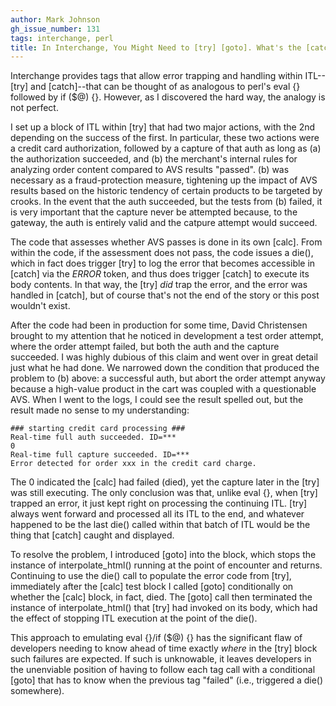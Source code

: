 ```yaml
---
author: Mark Johnson
gh_issue_number: 131
tags: interchange, perl
title: In Interchange, You Might Need to [try] [goto]. What's the [catch]?
---
```




Interchange provides tags that allow error trapping and handling within ITL--[try] and [catch]--that can be thought of as analogous to perl's eval {} followed by if ($@) {}. However, as I discovered the hard way, the analogy is not perfect.

I set up a block of ITL within [try] that had two major actions, with the 2nd depending on the success of the first. In particular, these two actions were a credit card authorization, followed by a capture of that auth as long as (a) the authorization succeeded, and (b) the merchant's internal rules for analyzing order content compared to AVS results "passed". (b) was necessary as a fraud-protection measure, tightening up the impact of AVS results based on the historic tendency of certain products to be targeted by crooks. In the event that the auth succeeded, but the tests from (b) failed, it is very important that the capture never be attempted because, to the gateway, the auth is entirely valid and the catpure attempt would succeed.

The code that assesses whether AVS passes is done in its own [calc]. From within the code, if the assessment does not pass, the code issues a die(), which in fact does trigger [try] to log the error that becomes accessible in [catch] via the $ERROR$ token, and thus does trigger [catch] to execute its body contents. In that way, the [try] *did* trap the error, and the error was handled in [catch], but of course that's not the end of the story or this post wouldn't exist.

After the code had been in production for some time, David Christensen brought to my attention that he noticed in development a test order attempt, where the order attempt failed, but both the auth and the capture succeeded. I was highly dubious of this claim and went over in great detail just what he had done. We narrowed down the condition that produced the problem to (b) above: a successful auth, but abort the order attempt anyway because a high-value product in the cart was coupled with a questionable AVS. When I went to the logs, I could see the result spelled out, but the result made no sense to my understanding:

```nohighlight
### starting credit card processing ###
Real-time full auth succeeded. ID=***
0
Real-time full capture succeeded. ID=***
Error detected for order xxx in the credit card charge.
```

The 0 indicated the [calc] had failed (died), yet the capture later in the [try] was still executing. The only conclusion was that, unlike eval {}, when [try] trapped an error, it just kept right on processing the continuing ITL. [try] always went forward and processed all its ITL to the end, and whatever happened to be the last die() called within that batch of ITL would be the thing that [catch] caught and displayed.

To resolve the problem, I introduced [goto] into the block, which stops the instance of interpolate_html() running at the point of encounter and returns. Continuing to use the die() call to populate the error code from [try], immediately after the [calc] test block I called [goto] conditionally on whether the [calc] block, in fact, died. The [goto] call then terminated the instance of interpolate_html() that [try] had invoked on its body, which had the effect of stopping ITL execution at the point of the die().

This approach to emulating eval {}/if ($@) {} has the significant flaw of developers needing to know ahead of time exactly *where* in the [try] block such failures are expected. If such is unknowable, it leaves developers in the unenviable position of having to follow each tag call with a conditional [goto] that has to know when the previous tag "failed" (i.e., triggered a die() somewhere).


